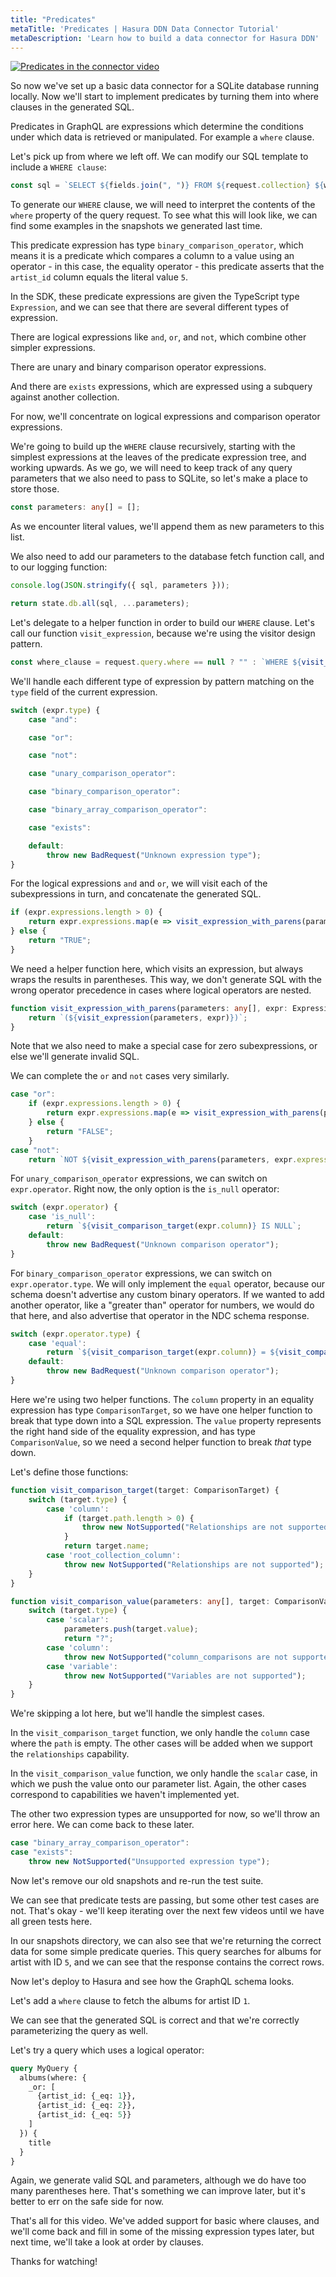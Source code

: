 ```yaml
---
title: "Predicates"
metaTitle: 'Predicates | Hasura DDN Data Connector Tutorial'
metaDescription: 'Learn how to build a data connector for Hasura DDN'
---
```


[![Predicates in the connector video](https://img.youtube.com/vi/9V8IwOaozqE/0.jpg)](https://www.youtube.com/watch?v=9V8IwOaozqE)

So now we've set up a basic data connector for a SQLite database running locally. Now we'll start to implement 
predicates by turning them into where clauses in the generated SQL.

Predicates in GraphQL are expressions which determine the conditions under which data is retrieved or manipulated. 
For example a `where` clause.

Let's pick up from where we left off. We can modify our SQL template to include a `WHERE clause`:

```typescript
const sql = `SELECT ${fields.join(", ")} FROM ${request.collection} ${where_clause} ${limit_clause} ${offset_clause}`;
```
To generate our `WHERE` clause, we will need to interpret the contents of the `where` property of the query request. To
see what this will look like, we can find some examples in the snapshots we generated last time.

This predicate expression has type `binary_comparison_operator`, which means it is a predicate which compares a column
to a value using an operator - in this case, the equality operator - this predicate asserts that the `artist_id` column
equals the literal value `5`.

In the SDK, these predicate expressions are given the TypeScript type `Expression`, and we can see that there are
several different types of expression.

There are logical expressions like `and`, `or`, and `not`, which combine other simpler expressions.

There are unary and binary comparison operator expressions.

And there are `exists` expressions, which are expressed using a subquery against another collection.

For now, we'll concentrate on logical expressions and comparison operator expressions.

We're going to build up the `WHERE` clause recursively, starting with the simplest expressions at the leaves of the
predicate expression tree, and working upwards. As we go, we will need to keep track of any query parameters that we
also need to pass to SQLite, so let's make a place to store those.

```typescript
const parameters: any[] = [];
```

As we encounter literal values, we'll append them as new parameters to this list.

We also need to add our parameters to the database fetch function call, and to our logging function:

```typescript
console.log(JSON.stringify({ sql, parameters }));

return state.db.all(sql, ...parameters);
```

Let's delegate to a helper function in order to build our `WHERE` clause. Let's call our function `visit_expression`,
because we're using the visitor design pattern.

```typescript
const where_clause = request.query.where == null ? "" : `WHERE ${visit_expression(parameters, request.query.where)}`;
```

We'll handle each different type of expression by pattern matching on the `type` field of the current expression.

```typescript
switch (expr.type) {
    case "and":

    case "or":

    case "not":

    case "unary_comparison_operator":

    case "binary_comparison_operator":

    case "binary_array_comparison_operator":

    case "exists":

    default:
        throw new BadRequest("Unknown expression type");
}
```

For the logical expressions `and` and `or`, we will visit each of the subexpressions in turn, and concatenate the
generated SQL.

```typescript
if (expr.expressions.length > 0) {
    return expr.expressions.map(e => visit_expression_with_parens(parameters, e)).join(" AND ");
} else {
    return "TRUE";
}
```

We need a helper function here, which visits an expression, but always wraps the results in parentheses. This way, we
don't generate SQL with the wrong operator precedence in cases where logical operators are nested.

```typescript
function visit_expression_with_parens(parameters: any[], expr: Expression): string {
    return `(${visit_expression(parameters, expr)})`;
}
```

Note that we also need to make a special case for zero subexpressions, or else we'll generate invalid SQL.

We can complete the `or` and `not` cases very similarly.

```typescript
case "or":
    if (expr.expressions.length > 0) {
        return expr.expressions.map(e => visit_expression_with_parens(parameters, e)).join(" OR ");
    } else {
        return "FALSE";
    }
case "not":
    return `NOT ${visit_expression_with_parens(parameters, expr.expression)}`;
```

For `unary_comparison_operator` expressions, we can switch on `expr.operator`. Right now, the only option is the
`is_null` operator:

```typescript
switch (expr.operator) {
    case 'is_null':
        return `${visit_comparison_target(expr.column)} IS NULL`;
    default:
        throw new BadRequest("Unknown comparison operator");
}
```

For `binary_comparison_operator` expressions, we can switch on `expr.operator.type`.  We will only implement the `equal`
operator, because our schema doesn't advertise any custom binary operators. If we wanted to add another operator, like a
"greater than" operator for numbers, we would do that here, and also advertise that operator in the NDC schema response.

```typescript
switch (expr.operator.type) {
    case 'equal':
        return `${visit_comparison_target(expr.column)} = ${visit_comparison_value(parameters, expr.value)}`
    default:
        throw new BadRequest("Unknown comparison operator");
}
```

Here we're using two helper functions. The `column` property in an equality expression has type `ComparisonTarget`, so
we have one helper function to break that type down into a SQL expression. The `value` property represents the right
hand side of the equality expression, and has type `ComparisonValue`, so we need a second helper function to break
_that_ type down.

Let's define those functions:

```typescript
function visit_comparison_target(target: ComparisonTarget) {
    switch (target.type) {
        case 'column':
            if (target.path.length > 0) {
                throw new NotSupported("Relationships are not supported");
            }
            return target.name;
        case 'root_collection_column':
            throw new NotSupported("Relationships are not supported");
    }
}

function visit_comparison_value(parameters: any[], target: ComparisonValue) {
    switch (target.type) {
        case 'scalar':
            parameters.push(target.value);
            return "?";
        case 'column':
            throw new NotSupported("column_comparisons are not supported");
        case 'variable':
            throw new NotSupported("Variables are not supported");
    }
}
```

We're skipping a lot here, but we'll handle the simplest cases.

In the `visit_comparison_target` function, we only handle the `column` case where the `path` is empty. The other cases
will be added when we support the `relationships` capability.

In the `visit_comparison_value` function, we only handle the `scalar` case, in which we push the value onto our
parameter list. Again, the other cases correspond to capabilities we haven't implemented yet.

The other two expression types are unsupported for now, so we'll throw an error here. We can come back to these later.

```typescript
case "binary_array_comparison_operator":
case "exists":
    throw new NotSupported("Unsupported expression type");
```

Now let's remove our old snapshots and re-run the test suite.

We can see that predicate tests are passing, but some other test cases are not. That's okay - we'll keep iterating over
the next few videos until we have all green tests here.

In our snapshots directory, we can also see that we're returning the correct data for some simple predicate queries.
This query searches for albums for artist with ID `5`, and we can see that the response contains the correct rows.

Now let's deploy to Hasura and see how the GraphQL schema looks.

Let's add a `where` clause to fetch the albums for artist ID `1`.

We can see that the generated SQL is correct and that we're correctly parameterizing the query as well.

Let's try a query which uses a logical operator:

```graphql
query MyQuery {
  albums(where: {
    _or: [
      {artist_id: {_eq: 1}}, 
      {artist_id: {_eq: 2}}, 
      {artist_id: {_eq: 5}}
    ]
  }) {
    title
  }
}
```

Again, we generate valid SQL and parameters, although we do have too many parentheses here. That's something we can
improve later, but it's better to err on the safe side for now.

That's all for this video. We've added support for basic where clauses, and we'll come back and fill in some of the
missing expression types later, but next time, we'll take a look at order by clauses.

Thanks for watching!
